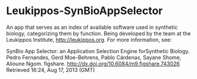 Leukippos-SynBioAppSelector
===========================

An app that serves as an index of available software used in synthetic biology, categorizing them by function. Being developed by the team at the Leukippos Institute, http://leukippos.org. For more information, see: 

SynBio App Selector: an Application Selection Engine forSynthetic Biology. Pedro Fernandes, Gerd Moe-Behrens, Pablo Cárdenas, Sayane Shome, Alioune Ngom. figshare. http://dx.doi.org/10.6084/m9.figshare.743026 Retrieved 16:24, Aug 17, 2013 (GMT)

